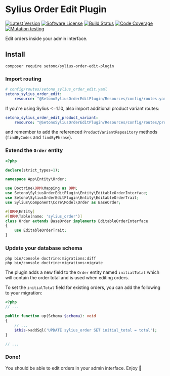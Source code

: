 # Sylius Order Edit Plugin

[![Latest Version][ico-version]][link-packagist]
[![Software License][ico-license]](LICENSE)
[![Build Status][ico-github-actions]][link-github-actions]
[![Code Coverage][ico-code-coverage]][link-code-coverage]
[![Mutation testing][ico-infection]][link-infection]

Edit orders inside your admin interface.

## Install

```shell
composer require setono/sylius-order-edit-plugin
```

### Import routing

```yaml
# config/routes/setono_sylius_order_edit.yaml
setono_sylius_order_edit:
    resource: "@SetonoSyliusOrderEditPlugin/Resources/config/routes.yaml"
```

If you're using Sylius <=1.10, also import additional product variant routes:

```yaml
setono_sylius_order_edit_product_variant:
    resource: "@SetonoSyliusOrderEditPlugin/Resources/config/routes/product_variant.yaml"
```

and remember to add the referenced `ProductVariantRepository` methods (`findByCodes` and `findByPhrase`).

### Extend the `Order` entity

```php
<?php

declare(strict_types=1);

namespace App\Entity\Order;

use Doctrine\ORM\Mapping as ORM;
use Setono\SyliusOrderEditPlugin\Entity\EditableOrderInterface;
use Setono\SyliusOrderEditPlugin\Entity\EditableOrderTrait;
use Sylius\Component\Core\Model\Order as BaseOrder;

#[ORM\Entity]
#[ORM\Table(name: 'sylius_order')]
class Order extends BaseOrder implements EditableOrderInterface
{
    use EditableOrderTrait;
}
```

### Update your database schema

```shell
php bin/console doctrine:migrations:diff
php bin/console doctrine:migrations:migrate
```

The plugin adds a new field to the `Order` entity named `initialTotal` which will contain the order total and is used when editing orders.

To set the `initialTotal` field for existing orders, you can add the following to your migration:

```php
<?php
// ...

public function up(Schema $schema): void
{
    // ...
    $this->addSql('UPDATE sylius_order SET initial_total = total');
}

// ...
```

### Done!

You should be able to edit orders in your admin interface. Enjoy :tada:

[ico-version]: https://poser.pugx.org/setono/sylius-order-edit-plugin/v/stable
[ico-license]: https://poser.pugx.org/setono/sylius-order-edit-plugin/license
[ico-github-actions]: https://github.com/Setono/sylius-order-edit-plugin/workflows/build/badge.svg
[ico-code-coverage]: https://codecov.io/gh/Setono/sylius-order-edit-plugin/graph/badge.svg
[ico-infection]: https://img.shields.io/endpoint?style=flat&url=https%3A%2F%2Fbadge-api.stryker-mutator.io%2Fgithub.com%2FSetono%2Fsylius-order-edit-plugin%2Fmaster

[link-packagist]: https://packagist.org/packages/setono/sylius-order-edit-plugin
[link-github-actions]: https://github.com/Setono/sylius-order-edit-plugin/actions
[link-code-coverage]: https://codecov.io/gh/Setono/sylius-order-edit-plugin
[link-infection]: https://dashboard.stryker-mutator.io/reports/github.com/Setono/sylius-order-edit-plugin/master
